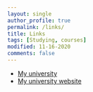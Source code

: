 ```yaml
---
layout: single
author_profile: true
permalink: /links/
title: Links
tags: [Studying, courses]
modified: 11-16-2020
comments: false
---
```




* [My university](http://vt.iust.ac.ir/)
* [My university website](http://www.iust.ac.ir/)

